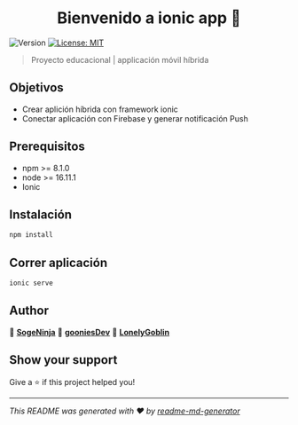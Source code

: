 <h1 align="center">Bienvenido a ionic app 👋</h1>
<p>
  <img alt="Version" src="https://img.shields.io/badge/version-0.1-blue.svg?cacheSeconds=2592000" />
  <a href="#" target="_blank">
    <img alt="License: MIT" src="https://img.shields.io/badge/License-MIT-yellow.svg" />
  </a>
</p>

> Proyecto educacional | applicación móvil híbrida

## Objetivos
- Crear aplición híbrida con framework ionic
- Conectar aplicación con Firebase y generar notificación Push


## Prerequisitos
- npm >= 8.1.0
- node >= 16.11.1
- Ionic
## Instalación

```sh
npm install
```

## Correr aplicación

```sh
ionic serve
```

## Author

👤  **[SogeNinja](https://github.com/SogeNinja)**
👤  **[gooniesDev](https://github.com/gooniesDev)**
👤  **[LonelyGoblin](https://github.com/LonelyGoblin)**


## Show your support

Give a ⭐️ if this project helped you!

***
_This README was generated with ❤️ by [readme-md-generator](https://github.com/kefranabg/readme-md-generator)_
